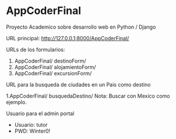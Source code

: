 # AppCoderFinal
Proyecto Academico sobre desarrollo web en Python / Django

URL principal: http://127.0.0.1:8000/AppCoderFinal/

URLs de los formularios:

1. AppCoderFinal/ destinoForm/ 
2. AppCoderFinal/ alojamientoForm/
3. AppCoderFinal/ excursionForm/

URL para la busqueda de ciudades en un Pais como destino

1.AppCoderFinal/ busquedaDestino/
  Nota: Buscar con Mexico como ejemplo.
  
Usuario para el admin portal

  - Usuario: tutor
  - PWD: Winter0!

